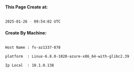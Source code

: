 
   
#### This Page Create at:

```bash

2025-01-26 - 09:54:02 UTC

```

#### Create By Machine:

```bash

Host Name : fv-az1337-878

platform  : Linux-6.8.0-1020-azure-x86_64-with-glibc2.39

Ip Local  : 10.1.0.138

```

